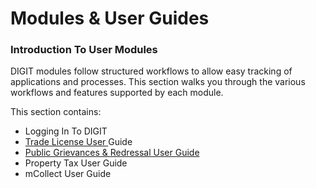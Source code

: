 # Modules & User Guides

### Introduction To User Modules

DIGIT modules follow structured workflows to allow easy tracking of applications and processes. This section walks you through the various workflows and features supported by each module.

This section contains:

* Logging In To DIGIT
* [Trade License User ](https://app.gitbook.com/@egov-digit/s/external/understand-digit/product-user-guides/trade-license)Guide
* [Public Grievances & Redressal User Guide](https://app.gitbook.com/@egov-digit/s/external/understand-digit/product-user-guides/public-grievance)
* Property Tax User Guide
* mCollect User Guide












